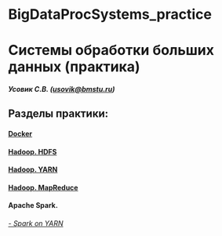 # BigDataProcSystems_practice
Системы обработки больших данных (практика)
======================
##### Усовик С.В. (usovik@bmstu.ru)
Разделы практики:
----
#### [Docker](hdfs/HDFS_practice.md)
#### [Hadoop. HDFS](hdfs/HDFS_practice.md) 
#### [Hadoop. YARN](YARN/yarn_practice.md)
#### [Hadoop. MapReduce](MapReduce/mapreduce_python.md)
#### Apache Spark. 
######  [- Spark on YARN](https://github.com/SergUSProject/BigDataProcSystems_practice/blob/9ed0ba62fc0b01181dce99bf35fb77b15daf9e8b/Apache%20Spark/Spark%20on%20YARN.md)
